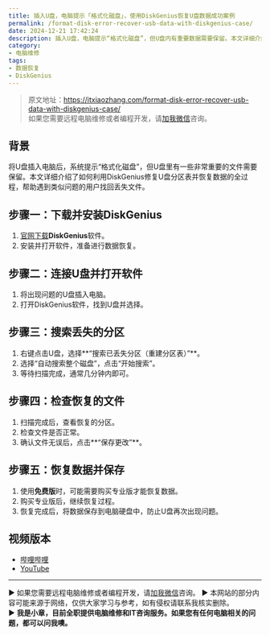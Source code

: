 ```yaml
---
title: 插入U盘，电脑提示「格式化磁盘」，使用DiskGenius恢复U盘数据成功案例
permalink: /format-disk-error-recover-usb-data-with-diskgenius-case/
date: 2024-12-21 17:42:24
description: 插入U盘，电脑提示“格式化磁盘”，但U盘内有重要数据需要保留。本文详细介绍了如何利用DiskGenius修复U盘分区表并恢复数据的全过程，帮助遇到类似问题的用户找回丢失文件。
category:
- 电脑维修
tags:
- 数据恢复
- DiskGenius
---
```


> 原文地址：<https://itxiaozhang.com/format-disk-error-recover-usb-data-with-diskgenius-case/>  
> 如果您需要远程电脑维修或者编程开发，请[加我微信](https://itxiaozhang.netlify.app/)咨询。 

## 背景  

将U盘插入电脑后，系统提示“格式化磁盘”，但U盘里有一些非常重要的文件需要保留。本文详细介绍了如何利用DiskGenius修复U盘分区表并恢复数据的全过程，帮助遇到类似问题的用户找回丢失文件。

## 步骤一：下载并安装DiskGenius  

1. [官网下载](https://www.diskgenius.cn/)**DiskGenius**软件。  
2. 安装并打开软件，准备进行数据恢复。

## 步骤二：连接U盘并打开软件  

1. 将出现问题的U盘插入电脑。  
2. 打开DiskGenius软件，找到U盘并选择。

## 步骤三：搜索丢失的分区  

1. 右键点击U盘，选择**“搜索已丢失分区（重建分区表）”**。  
2. 选择“自动搜索整个磁盘”，点击“开始搜索”。  
3. 等待扫描完成，通常几分钟内即可。

## 步骤四：检查恢复的文件  

1. 扫描完成后，查看恢复的分区。  
2. 检查文件是否正常。  
3. 确认文件无误后，点击**“保存更改”**。

## 步骤五：恢复数据并保存  

1. 使用**免费版**时，可能需要购买专业版才能恢复数据。  
2. 购买专业版后，继续恢复过程。  
3. 恢复完成后，将数据保存到电脑硬盘中，防止U盘再次出现问题。

## 视频版本

- [哔哩哔哩](https://www.bilibili.com/video/BV1tkktYTEGB)
- [YouTube](https://youtu.be/AMm-73oH9yw?si=H3GH96ybn0zd-6nj)

---
▶ 如果您需要远程电脑维修或者编程开发，请[加我微信](https://itxiaozhang.netlify.app/)咨询。 
▶ 本网站的部分内容可能来源于网络，仅供大家学习与参考，如有侵权请联系我核实删除。  
▶ **我是小章，目前全职提供电脑维修和IT咨询服务。如果您有任何电脑相关的问题，都可以问我噢。**  
